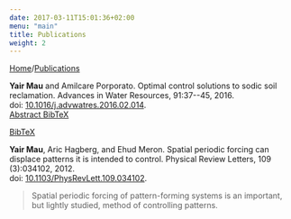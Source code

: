 ```yaml
---
date: 2017-03-11T15:01:36+02:00
menu: "main"
title: Publications
weight: 2
---
```


[Home](/)/[Publications](/publications/)

<i class="entypo entypo-docs"></i>
**Yair Mau** and Amilcare Porporato. Optimal control solutions to sodic soil reclamation. Advances in Water Resources, 91:37--45, 2016.  
doi: [10.1016/j.advwatres.2016.02.014](http://dx.doi.org/10.1016/j.advwatres.2016.02.014).  
<a href="javascript:void(0);" onClick="toggleDiv2('abstract1')">Abstract <i class="fa fa-plus-square"></i></a>
<a href="javascript:void(0);" onClick="toggleDiv2('bib1')">BibTeX <i class="fa fa-plus-square"></i></a>
<div id="abstract1" style="display:none;">
<blockquote>
We study the reclamation process of a sodic soil by irrigation with water amended with calcium cations. In order </blockquote>
</div>
<div id="bib1" style="display:none;">
<blockquote>
@article{mau2016optimal,<br>&nbsp;&nbsp;
  doi = {10.1016/j.advwatres.2016.02.014},<br>&nbsp;&nbsp;
  year  = {2016},<br>&nbsp;&nbsp;
}</blockquote>
</div>

<a href="javascript:toggleDiv2('cont');" id="more" class="bibreveal">BibTeX</a>
<div id="cont" style="display:none;">
We show that spiral vortices in oscillatory systems can lose stability to secondary modes to form dual-mode spiral vortices. 
</div>

<i class="entypo entypo-docs"></i>
**Yair Mau**, Aric Hagberg, and Ehud Meron. Spatial periodic forcing can displace patterns it is intended to control. Physical Review Letters, 109 (3):034102, 2012.  
doi: [10.1103/PhysRevLett.109.034102](http://dx.doi.org/10.1103/PhysRevLett.109.034102).
<a class="bibreveal more" href=""></a>
<div class="slider" id="bib1">
<blockquote>
Spatial periodic forcing of pattern-forming systems is an important, but lightly studied, method of controlling patterns.
</blockquote>
</div>


<script type="text/javascript" src="https://ajax.googleapis.com/ajax/libs/jquery/3.2.1/jquery.min.js"></script>
<script type="text/javascript">
function toggleDiv(divId) {
    var clicked = $(this);
    $(document.activeElement).find('i').toggleClass('fa-plus-square fa-minus-square')
    $("#"+divId).slideToggle('slow');
}
</script>

<script src="https://ajax.googleapis.com/ajax/libs/jquery/3.2.1/jquery.min.js"></script>
